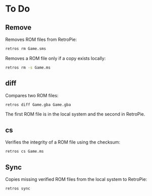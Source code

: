 # To Do

## Remove

Removes ROM files from RetroPie:

```bash
retros rm Game.sms
```

Removes a ROM file only if a copy exists locally:

```bash
retros rm -s Game.ms
```

## diff

Compares two ROM files:

```bash
retros diff Game.gba Game.gba
```

The first ROM file is in the local system and the second in RetroPie.

## cs

Verifies the integrity of a ROM file using the checksum:

```bash
retros cs Game.ms
```

## Sync

Copies missing verified ROM files from the local system to RetroPie:

```bash
retros sync
```
